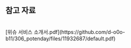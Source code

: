## 참고 자료
<br>
[위슈 서비스 소개서.pdf](https://github.com/d-o0o-b11/306_potenday/files/11932687/default.pdf)




